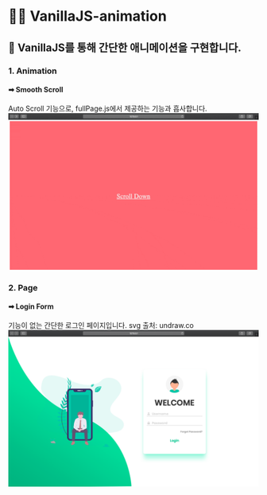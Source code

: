 # 👨‍💻 VanillaJS-animation

## 📝 VanillaJS를 통해 간단한 애니메이션을 구현합니다.

### 1. Animation

#### ➡ Smooth Scroll

Auto Scroll 기능으로, fullPage.js에서 제공하는 기능과 흡사합니다.
![Smooth Scroll](https://github.com/BH94/VanillaJS-animation/blob/master/smoothScroll/smoothScroll.gif)

### 2. Page

#### ➡ Login Form

기능이 없는 간단한 로그인 페이지입니다. svg 출처: undraw.co
![Smooth Scroll](<https://github.com/BH94/VanillaJS-animation/blob/master/loginForm/loginForm(hover).png>)
